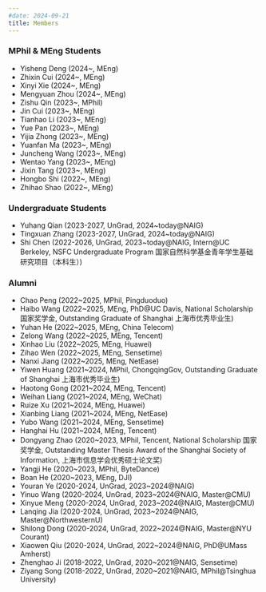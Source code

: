 ```yaml
---
#date: 2024-09-21
title: Members
---
```


### MPhil & MEng Students
- Yisheng Deng (2024~, MEng)
- Zhixin Cui (2024~, MEng)
- Xinyi Xie (2024~, MEng)
- Mengyuan Zhou (2024~, MEng)
- Zishu Qin (2023~, MPhil)
- Jin Cui (2023~, MEng)
- Tianhao Li (2023~, MEng)
- Yue Pan (2023~, MEng)
- Yijia Zhong (2023~, MEng)
- Yuanfan Ma (2023~, MEng)
- Juncheng Wang (2023~, MEng)
- Wentao Yang (2023~, MEng)
- Jixin Tang (2023~, MEng)
- Hongbo Shi (2022~, MEng)
- Zhihao Shao (2022~, MEng)

### Undergraduate Students

- Yuhang Qian (2023-2027, UnGrad, 2024~today@NAIG)
- Tingxuan Zhang (2023-2027, UnGrad, 2024~today@NAIG)
- Shi Chen (2022-2026, UnGrad, 2023~today@NAIG, Intern@UC Berkeley, NSFC Undergraduate Program 国家自然科学基金青年学生基础研究项目（本科生）)

### Alumni
- Chao Peng (2022~2025, MPhil, Pingduoduo)
- Haibo Wang (2022~2025, MEng, PhD@UC Davis, National Scholarship 国家奖学金, Outstanding Graduate of Shanghai 上海市优秀毕业生)
- Yuhan He (2022~2025, MEng, China Telecom)
- Zelong Wang (2022~2025, MEng, Tencent)
- Xinhao Liu (2022~2025, MEng, Huawei)
- Zihao Wen (2022~2025, MEng, Sensetime)
- Nanxi Jiang (2022~2025, MEng, NetEase)
- Yiwen Huang (2021~2024, MPhil, ChongqingGov, Outstanding Graduate of Shanghai 上海市优秀毕业生)
- Haotong Gong (2021~2024, MEng, Tencent)
- Weihan Liang (2021~2024, MEng, WeChat)
- Ruize Xu (2021~2024, MEng, Huawei)
- Xianbing Liang (2021~2024, MEng, NetEase)
- Yubo Wang (2021~2024, MEng, Sensetime)
- Hanghai Hu (2021~2024, MEng, Tencent)
- Dongyang Zhao (2020~2023, MPhil, Tencent, National Scholarship 国家奖学金, Outstanding Master Thesis Award of the Shanghai Society of Information, 上海市信息学会优秀硕士论文奖)
- Yangji He (2020~2023, MPhil, ByteDance)
- Boan He (2020~2023, MEng, DJI)
- Youran Ye (2020-2024, UnGrad, 2023~2024@NAIG)
- Yinuo Wang (2020-2024, UnGrad, 2023~2024@NAIG, Master@CMU)
- Xinyue Meng (2020-2024, UnGrad, 2023~2024@NAIG, Master@CMU)
- Lanqing Jia (2020-2024, UnGrad, 2023~2024@NAIG, Master@NorthwesternU)
- Shilong Dong (2020-2024, UnGrad, 2022~2024@NAIG, Master@NYU Courant)
- Xiaowen Qiu (2020-2024, UnGrad, 2022~2024@NAIG, PhD@UMass Amherst)
- Zhenghao Ji (2018-2022, UnGrad, 2020~2021@NAIG, Sensetime)
- Ziyang Song (2018-2022, UnGrad, 2020~2021@NAIG, MPhil@Tsinghua University)


